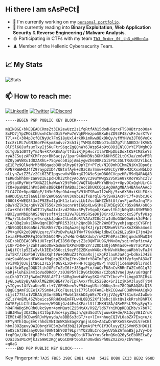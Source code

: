 ## Hi there I am sAsPeCt👋

- 🔭 I'm currently working on my [`personal portfolio`](https://saspectcave.net).
- 🌱 I’m currently reading into **Binary Exploitation**, **Web Application Security** & **Reverse Engineering / Malware Analysis**.
- 🩸 Participating in CTFs with my team [`Th3_0rder_0f_th3_pH0en1x`](https://ctftime.org/team/149880).
- ♟️ Member of the Hellenic Cybersecurity Team.

## 📈 My Stats
<a align="left"> ![Stats](https://github-readme-stats.vercel.app/api?username=sAsPeCt488) </a>

## 📫 How to reach me:
 
 <a href="https://www.linkedin.com/in/athanasios-mitragkas/"> ![LinkedIn](https://img.shields.io/badge/LinkedIn-0077B5?style=for-the-badge&logo=linkedin&logoColor=white)</a>
 <a href="https://twitter.com/saspect488"> ![Twitter](https://img.shields.io/badge/Twitter-1DA1F2?style=for-the-badge&logo=twitter&logoColor=white)</a>
 <a href="https://discordapp.com/users/175247178879467521"> ![Discord](https://img.shields.io/badge/Discord-7289DA?style=for-the-badge&logo=discord&logoColor=white)</a>

```
-----BEGIN PGP PUBLIC KEY BLOCK-----

mQINBGE+bkEBEADCRmsZt3IK2ewUzz2s1fgRtfAh15dodH6qrxFTS0HBtrzoOOa4
8xFD7jYpZMOiChUxvhChndOi5PeFw7eVqEPHezpoSBXwEsZD93P48/sR+JorXTVr
T7l++C+3R4pJcfQCNyUc7FmS18yUxl4rkRkimRww9BxOkQy/yfMYHVe3JT06VoOx
Icc8rLEL7uGNJGoYFekym3ndvzrXsh3ijTVMQL02DNpJ1u4GZg7lhA0KDJrlKVWA
8lF5l6OJufsuxTxyIj5KuFtrS6qcZgQOnWY6JWzp54p9tG0DiENlOJrYEPlWghG9
QiTgUb1d0TTyYmJNv+X7xRBmAqrtTdiiRjPpHvcrIlaYDHpDbiDoxtK5FCMZseYz
ryW3CSujzAPXCMFrzo+BK6acjy/1pur946mN3Ns3GHKkKHh5E2LtOKJa/zm6vP5R
BZ0ypWVWXuIdOZAXhL+75qvoco8ipjAmiygwZh60ORzGi5PGC3GLTRsUdV2YiboA
gE1EPz9QlNeMrM3MB6qaqb38HplhypOt9pYZY+PTzU/NIG9mhDIhmZNiKnIDpu6z
RVN7RWWHQJ4fZ97ayp2ID4/QBtmfAyk+30zC8x7mnw+KA9cCyY9PxM3CXxxNbLbQ
alLynZwiZZ5/z2Ci6Z3EIpgscwVvMOk+gGI9A9eSjmO8O0CVcpzHR/M9dQARAQAB
tERBdGhhbmFzaW9zIE1pdHJhZ2thcyAoUGVyc29uYWwgS2V5KSA8YXRoYW5hc2lv
cy5taXRyYWdrYXNAZ21haWwuY29tPokCVAQTAQoAPhYhBHo1++UpvOCxQqhULrC4
7CO+0paNBQJhPm5BAhsDBQkB4TOABQsJCAcCBhUKCQgLAgQWAgMBAh4BAheAAAoJ
ELC47CO+0paNOGgP/1H3n5MycOkA+mgSV91HTSRwxIl2uMj/5xs6X3HxiKULEOzh
aHRDUiyLtzlaG8iTUP2eWD6S8nKVJK9b1HIfxBrqlBP6jSH9IAcPPC7f+OvbcJ0k
f00OtK+WEQ8l3xJP9ZEx41p1Hl1zlatvLLb1Vsc3WHZZh5tUf/uvFjwnRuJnqTFb
pBwYdZlk3q/gKvYZ67S50/2mkbucnrWtIGOpXLwGjMsElW3Eg9ICrQSx8NA/oUCp
zCa+XfdrtRQIuOTJ1y8uAtcJzvd29Uxx3PyTeSqoG/XwnvlYhJjN0q38c8SWF5KQ
HBXZyunMbBph0SJNQYsxft4jzcO2Vw7B1m9SRSeDKj8Kr/dJ7nzcckxSJfyfyUsg
F9w//1L4m39nje9srqkkJpdnxClLm10oRtVAVaZC0qCfaId8oG3WODo6zk3dP4nz
CiA/QBg2uksEKkwQqnCB0PqPR153JjLh2QndBkJGZh2WmBf3yyehjaqpcjCYGFnj
/Nb9GQQ18sGaNni7hLRhSr7QxzXqAwz6jmpfKJjrpI7M2KwHVsYxxXnZkWka4oe3
/PV+qVGk2o09QVUzurc/FkPxBwPuALkTWvf7KvkN4pldbwCCa26L2u5H+E7jm42w
1eia8F9wKMRFqIObfK5hOJMFvp7vHWrQHbUXdub/rwRCPh0PasIHNjqmdxSMuQIN
BGE+bkEBEAC8PKiUU7cp9lyEI856H3pvjZ2e9QWTXU9G/MNv8m/sgi+nRpficvAy
yIUFPz4H+j/2ahTuWo3OwkGsBmrbXPoN0QPZYrJ2OD1mOjoNM4asO+vB7TaCP1GV
iAQifCtlp5ZIw5vlkIEEx856ccL9ezPSE2EKevW4Go/MrNVvHkRogaWRbhlvFaJH
3wT5Kf/iKaPbHlVEGsXqhtVW+GNNuZ2tPcmaRsjjsXgF2lauKJaAcg+bd6xiJ4iE
eWz9a466swzHFWK4afMgDcp2DX3qIYnv2HmfrY84TmFgS/LXPxb3fVyfgnPA3XaT
YviaWbj0JujItB6L27L5j4O6SkLxQ+PFHFTCqpqyOEPjTnQzljicemoR0blJrsdl
bLWl6cWSyg2OQK2lihJGFcTuZeI6l+J85gaPto/oWQ/FU8nCvKRRnTWZCn6G1q7J
koRj+luhExZ4mIoVud0RdDj/z0J8P5YlCDyGtbQOGa/C2bpN3VnejUyA/u6rQgnf
oiCkhDTYJ7jRwGmCP88lAFTJrSXRqJxwtWHYwySKXrRXTYCbcvY+lLmqpO7RIRs4
IyGLpwU2yByA6kXlME2OKDBE4Y7o7IpFAvx/fhLk52SBc+SrI1zjK6V3luydTjtM
ysIQyns14fVcaUev5Lrl+7/GPHKhexYvP94kwgU3itQ0Uqs3rc78CQARAQABiQI8
BBgBCgAmFiEEejX75Sm84LFCqFQusLjsI77Slo0FAmE+bkECGwwFCQHhM4AACgkQ
sLjsI77Slo1VXBAAjE3orB0NiPMwbt18khD4yWEc7DrDjjVZqyN7lS1uSvAIwDwb
dZlzY4nEML4SZVbeicsSRRHdXmEmFFLwHL0B3S2Xf13shcjUktQvIxkRrshBhRTX
AWYBFyLLCfhtOwGevee/W9GUjGz44Ev4XFarlStfJMXH18A/4ReMPsL7Msy8yq7b
hR4FNWDgSMGRh0Ukc9ymr4smMQatCZi5MtAX/R9Z/ld67YniMQpRDQEhb/x7b07C
5dBJMhwj3QZC8qzX1tbp1Umc+spyZGqJn/qEdSo3tVjwuwkW+de/R13oyVBIZruR
7EMEt4Bl9CDwy9RJvMyoyda/aBBBSs3dGT/+e+lIv+hhugCQIVL0abZX7Exq+u/k
8FYyNThlQugEvCrhhdcVNI3nWKGkEagKYgnjnLGG+AaIwD/WFXeSSXevDiVreCBl
hbmJ8OZgevyOWIObrgYXE5m2wRd3bQ219FpmAjPtfGIf3OluyyE32SVmM53HD61I
SeOSc673BdaayOUbnr0ANtGhYODf9Lpr4YQZU8LCroqeyUV5EZAfmaBSjpJVy+b0
fcqPQv//NclfgRJPfxlTsuPhXcREhpQOsjKTOwY+osSrhnQKoQ26yScEbOMZtwEy
QJa33GsM1cWjkJ269WCzKgjWQGCDNFt6GmJnU0wdoSPh0EZX2Zvx/zbVnWg=
=q0aG
-----END PGP PUBLIC KEY BLOCK-----
```
Key Fingerprint: `7A35 FBE5 29BC E0B1 42A8  542E B0B8 EC23 BED2 968D`
